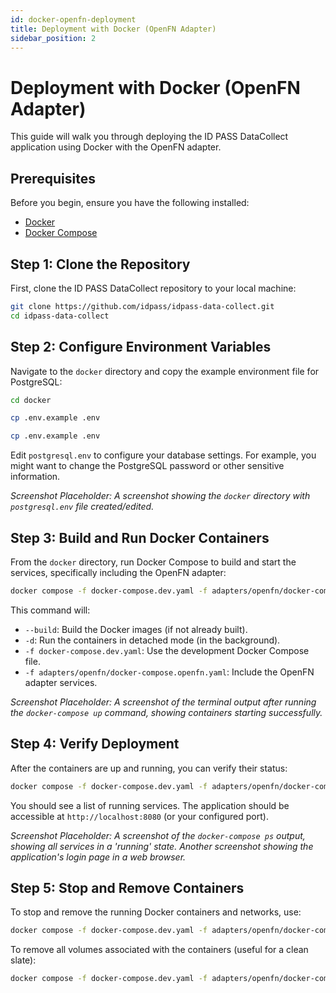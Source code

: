```yaml
---
id: docker-openfn-deployment
title: Deployment with Docker (OpenFN Adapter)
sidebar_position: 2
---
```


# Deployment with Docker (OpenFN Adapter)

This guide will walk you through deploying the ID PASS DataCollect application using Docker with the OpenFN adapter.

## Prerequisites

Before you begin, ensure you have the following installed:

*   [Docker](https://docs.docker.com/get-docker/)
*   [Docker Compose](https://docs.docker.com/compose/install/)

## Step 1: Clone the Repository

First, clone the ID PASS DataCollect repository to your local machine:

```bash
git clone https://github.com/idpass/idpass-data-collect.git
cd idpass-data-collect
```

## Step 2: Configure Environment Variables

Navigate to the `docker` directory and copy the example environment file for PostgreSQL:

```bash
cd docker
```

```bash
cp .env.example .env
```

```bash
cp .env.example .env
```

Edit `postgresql.env` to configure your database settings. For example, you might want to change the PostgreSQL password or other sensitive information.

_Screenshot Placeholder: A screenshot showing the `docker` directory with `postgresql.env` file created/edited._

## Step 3: Build and Run Docker Containers

From the `docker` directory, run Docker Compose to build and start the services, specifically including the OpenFN adapter:

```bash
docker compose -f docker-compose.dev.yaml -f adapters/openfn/docker-compose.openfn.yaml up --build -d
```

This command will:

*   `--build`: Build the Docker images (if not already built).
*   `-d`: Run the containers in detached mode (in the background).
*   `-f docker-compose.dev.yaml`: Use the development Docker Compose file.
*   `-f adapters/openfn/docker-compose.openfn.yaml`: Include the OpenFN adapter services.

_Screenshot Placeholder: A screenshot of the terminal output after running the `docker-compose up` command, showing containers starting successfully._

## Step 4: Verify Deployment

After the containers are up and running, you can verify their status:

```bash
docker compose -f docker-compose.dev.yaml -f adapters/openfn/docker-compose.openfn.yaml ps
```

You should see a list of running services. The application should be accessible at `http://localhost:8080` (or your configured port).

_Screenshot Placeholder: A screenshot of the `docker-compose ps` output, showing all services in a 'running' state. Another screenshot showing the application's login page in a web browser._

## Step 5: Stop and Remove Containers

To stop and remove the running Docker containers and networks, use:

```bash
docker compose -f docker-compose.dev.yaml -f adapters/openfn/docker-compose.openfn.yaml down
```

To remove all volumes associated with the containers (useful for a clean slate):

```bash
docker compose -f docker-compose.dev.yaml -f adapters/openfn/docker-compose.openfn.yaml down --volumes
```
